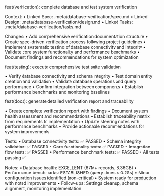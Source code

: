 feat(verification): complete database and test system verification

Context:
• Linked Spec: .meta/database-verification/spec.md
• Linked Design: .meta/database-verification/design.md
• Linked Tasks: .meta/database-verification/tasks.md

Changes:
• Add comprehensive verification documentation structure
• Create spec-driven verification process following project guidelines
• Implement systematic testing of database connectivity and integrity
• Validate core system functionality and performance benchmarks
• Document findings and recommendations for system optimization

feat(testing): execute comprehensive test suite validation

• Verify database connectivity and schema integrity
• Test domain entity creation and validation
• Validate database operations and query performance
• Confirm integration between components
• Establish performance benchmarks and monitoring baselines

feat(docs): generate detailed verification report and traceability

• Create complete verification report with findings
• Document system health assessment and recommendations
• Establish traceability matrix from requirements to implementation
• Update steering notes with performance benchmarks
• Provide actionable recommendations for system improvements

Tests:
• Database connectivity tests: ✅ PASSED
• Schema integrity validation: ✅ PASSED
• Core functionality tests: ✅ PASSED
• Integration flow tests: ✅ PASSED
• Performance benchmark tests: ✅ PASSED
• All tests passing ✅

Notes:
• Database health: EXCELLENT (67M+ records, 8.36GB)
• Performance benchmarks: ESTABLISHED (query times < 0.25s)
• Minor configuration issues identified (non-critical)
• System ready for production with noted improvements
• Follow-ups: Settings cleanup, schema alignment, monitoring implementation

